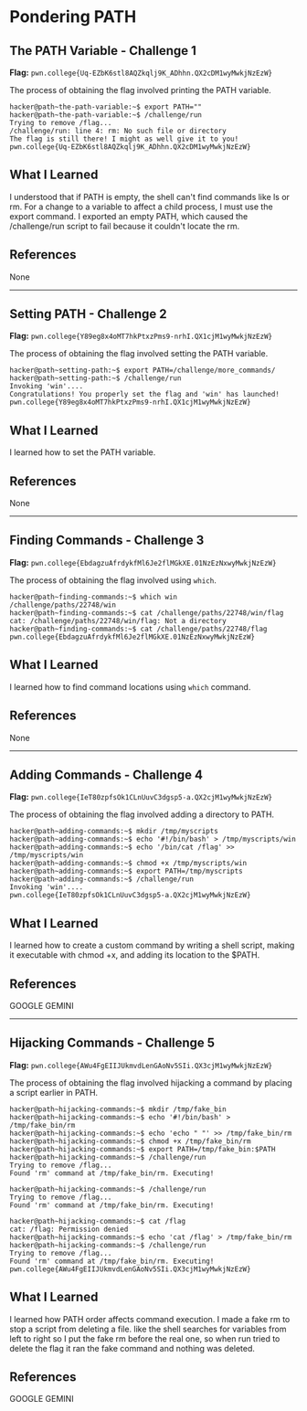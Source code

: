 # Pondering PATH

## The PATH Variable - Challenge 1
**Flag:** `pwn.college{Uq-EZbK6stl8AQZkqlj9K_ADhhn.QX2cDM1wyMwkjNzEzW}`

The process of obtaining the flag involved printing the PATH variable.

```
hacker@path~the-path-variable:~$ export PATH=""
hacker@path~the-path-variable:~$ /challenge/run
Trying to remove /flag...
/challenge/run: line 4: rm: No such file or directory
The flag is still there! I might as well give it to you!
pwn.college{Uq-EZbK6stl8AQZkqlj9K_ADhhn.QX2cDM1wyMwkjNzEzW}
```

## What I Learned
I understood that if PATH is empty, the shell can't find commands like ls or rm. For a change to a variable to affect a child process, I must use the export command. I exported an empty PATH, which caused the /challenge/run script to fail because it couldn't locate the rm.

## References
None

---

## Setting PATH - Challenge 2
**Flag:** `pwn.college{Y89eg8x4oMT7hkPtxzPms9-nrhI.QX1cjM1wyMwkjNzEzW}`

The process of obtaining the flag involved setting the PATH variable.

```
hacker@path~setting-path:~$ export PATH=/challenge/more_commands/
hacker@path~setting-path:~$ /challenge/run
Invoking 'win'....
Congratulations! You properly set the flag and 'win' has launched!
pwn.college{Y89eg8x4oMT7hkPtxzPms9-nrhI.QX1cjM1wyMwkjNzEzW}
```

## What I Learned
I learned how to set the PATH variable.

## References
None

---

## Finding Commands - Challenge 3
**Flag:** `pwn.college{EbdagzuAfrdykfMl6Je2flMGkXE.01NzEzNxwyMwkjNzEzW}`

The process of obtaining the flag involved using `which`.

```
hacker@path~finding-commands:~$ which win
/challenge/paths/22748/win
hacker@path~finding-commands:~$ cat /challenge/paths/22748/win/flag
cat: /challenge/paths/22748/win/flag: Not a directory
hacker@path~finding-commands:~$ cat /challenge/paths/22748/flag
pwn.college{EbdagzuAfrdykfMl6Je2flMGkXE.01NzEzNxwyMwkjNzEzW}
```

## What I Learned
I learned how to find command locations using `which` command.

## References
None

---

## Adding Commands - Challenge 4
**Flag:** `pwn.college{IeT80zpfsOk1CLnUuvC3dgsp5-a.QX2cjM1wyMwkjNzEzW}`

The process of obtaining the flag involved adding a directory to PATH.

```
hacker@path~adding-commands:~$ mkdir /tmp/myscripts
hacker@path~adding-commands:~$ echo '#!/bin/bash' > /tmp/myscripts/win
hacker@path~adding-commands:~$ echo '/bin/cat /flag' >> /tmp/myscripts/win
hacker@path~adding-commands:~$ chmod +x /tmp/myscripts/win
hacker@path~adding-commands:~$ export PATH=/tmp/myscripts
hacker@path~adding-commands:~$ /challenge/run
Invoking 'win'....
pwn.college{IeT80zpfsOk1CLnUuvC3dgsp5-a.QX2cjM1wyMwkjNzEzW}
```

## What I Learned
I learned how to create a custom command by writing a shell script, making it executable with chmod +x, and adding its location to the $PATH.

## References
GOOGLE GEMINI

---

## Hijacking Commands - Challenge 5
**Flag:** `pwn.college{AWu4FgEIIJUkmvdLenGAoNv5SIi.QX3cjM1wyMwkjNzEzW}`

The process of obtaining the flag involved hijacking a command by placing a script earlier in PATH.

```
hacker@path~hijacking-commands:~$ mkdir /tmp/fake_bin
hacker@path~hijacking-commands:~$ echo '#!/bin/bash' > /tmp/fake_bin/rm
hacker@path~hijacking-commands:~$ echo 'echo " "' >> /tmp/fake_bin/rm
hacker@path~hijacking-commands:~$ chmod +x /tmp/fake_bin/rm
hacker@path~hijacking-commands:~$ export PATH=/tmp/fake_bin:$PATH
hacker@path~hijacking-commands:~$ /challenge/run
Trying to remove /flag...
Found 'rm' command at /tmp/fake_bin/rm. Executing!

hacker@path~hijacking-commands:~$ /challenge/run
Trying to remove /flag...
Found 'rm' command at /tmp/fake_bin/rm. Executing!

hacker@path~hijacking-commands:~$ cat /flag
cat: /flag: Permission denied
hacker@path~hijacking-commands:~$ echo 'cat /flag' > /tmp/fake_bin/rm
hacker@path~hijacking-commands:~$ /challenge/run
Trying to remove /flag...
Found 'rm' command at /tmp/fake_bin/rm. Executing!
pwn.college{AWu4FgEIIJUkmvdLenGAoNv5SIi.QX3cjM1wyMwkjNzEzW}
```

## What I Learned
I learned how PATH order affects command execution. I made a fake rm to stop a script from deleting a file. like the shell searches for variables from left to right so I put the fake rm before the real one, so when run tried to delete the flag it ran the fake command and nothing was deleted. 

## References
GOOGLE GEMINI
